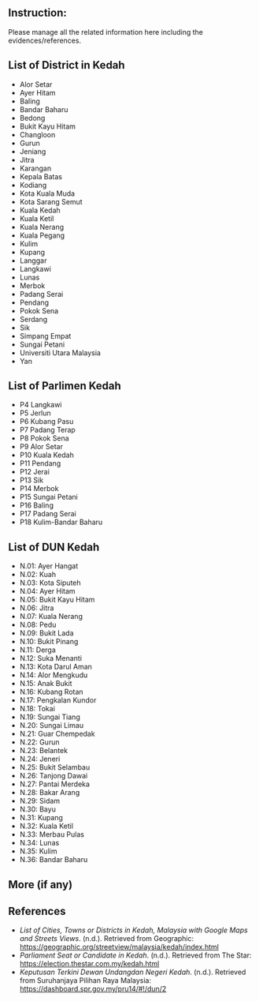 ## Instruction:
Please manage all the related information here including the evidences/references. 

## List of District in Kedah
* Alor Setar
* Ayer Hitam
* Baling
* Bandar Baharu
* Bedong
* Bukit Kayu Hitam
* Changloon
* Gurun
* Jeniang
* Jitra
* Karangan
* Kepala Batas
* Kodiang
* Kota Kuala Muda
* Kota Sarang Semut
* Kuala Kedah
* Kuala Ketil
* Kuala Nerang
* Kuala Pegang
* Kulim
* Kupang
* Langgar
* Langkawi
* Lunas
* Merbok
* Padang Serai
* Pendang
* Pokok Sena
* Serdang
* Sik
* Simpang Empat
* Sungai Petani
* Universiti Utara Malaysia
* Yan

## List of Parlimen Kedah
* P4 Langkawi
* P5 Jerlun
* P6 Kubang Pasu
* P7 Padang Terap
* P8 Pokok Sena
* P9 Alor Setar
* P10 Kuala Kedah
* P11 Pendang
* P12 Jerai
* P13 Sik
* P14 Merbok
* P15 Sungai Petani
* P16 Baling
* P17 Padang Serai
* P18 Kulim-Bandar Baharu

## List of DUN Kedah
* N.01: Ayer Hangat
* N.02: Kuah
* N.03: Kota Siputeh
* N.04: Ayer Hitam
* N.05: Bukit Kayu Hitam
* N.06: Jitra
* N.07: Kuala Nerang
* N.08: Pedu
* N.09: Bukit Lada
* N.10: Bukit Pinang
* N.11: Derga
* N.12: Suka Menanti
* N.13: Kota Darul Aman
* N.14: Alor Mengkudu
* N.15: Anak Bukit
* N.16: Kubang Rotan
* N.17: Pengkalan Kundor
* N.18: Tokai
* N.19: Sungai Tiang
* N.20: Sungai Limau
* N.21: Guar Chempedak
* N.22: Gurun
* N.23: Belantek
* N.24: Jeneri
* N.25: Bukit Selambau
* N.26: Tanjong Dawai
* N.27: Pantai Merdeka
* N.28: Bakar Arang
* N.29: Sidam
* N.30: Bayu
* N.31: Kupang
* N.32: Kuala Ketil
* N.33: Merbau Pulas
* N.34: Lunas
* N.35: Kulim
* N.36: Bandar Baharu

## More (if any)
## References
* *List of Cities, Towns or Districts in Kedah, Malaysia with Google Maps and Streets Views*. (n.d.). Retrieved from Geographic: https://geographic.org/streetview/malaysia/kedah/index.html
* *Parliament Seat or Candidate in Kedah*. (n.d.). Retrieved from The Star: https://election.thestar.com.my/kedah.html
* *Keputusan Terkini Dewan Undangdan Negeri Kedah*. (n.d.). Retrieved from Suruhanjaya Pilihan Raya Malaysia: https://dashboard.spr.gov.my/pru14/#!/dun/2